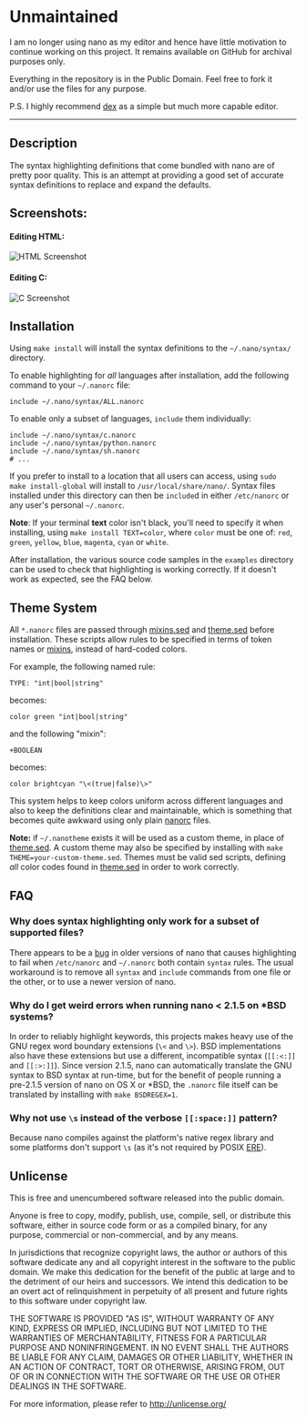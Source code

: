 Unmaintained
============

I am no longer using nano as my editor and hence have little motivation
to continue working on this project. It remains available on GitHub for
archival purposes only.

Everything in the repository is in the Public Domain. Feel free to fork
it and/or use the files for any purpose.

P.S. I highly recommend [dex](https://github.com/tihirvon/dex) as a
simple but much more capable editor.


------


Description
-----------

The syntax highlighting definitions that come bundled with nano are of
pretty poor quality. This is an attempt at providing a good set of accurate
syntax definitions to replace and expand the defaults.

Screenshots:
------------

#### Editing HTML:

![HTML Screenshot](http://cra.igbarn.es/img/nanorc-html.png)

#### Editing C:

![C Screenshot](http://cra.igbarn.es/img/nanorc-c.png)

Installation
------------

Using `make install` will install the syntax definitions to the
`~/.nano/syntax/` directory.

To enable highlighting for *all* languages after installation, add the
following command to your `~/.nanorc` file:

    include ~/.nano/syntax/ALL.nanorc

To enable only a subset of languages, `include` them individually:

    include ~/.nano/syntax/c.nanorc
    include ~/.nano/syntax/python.nanorc
    include ~/.nano/syntax/sh.nanorc
    # ...

If you prefer to install to a location that all users can access, using
`sudo make install-global` will install to `/usr/local/share/nano/`.
Syntax files installed under this directory can then be `include`d in
either `/etc/nanorc` or any user's personal `~/.nanorc`.

**Note**: If your terminal **text** color isn't black, you'll need to
specify it when installing, using `make install TEXT=color`, where
`color` must be one of: `red`, `green`, `yellow`, `blue`, `magenta`,
`cyan` or `white`.

After installation, the various source code samples in the `examples`
directory can be used to check that highlighting is working correctly.
If it doesn't work as expected, see the FAQ below.

Theme System
------------

All `*.nanorc` files are passed through [mixins.sed] and [theme.sed] before
installation. These scripts allow rules to be specified in terms of token
names or [mixins], instead of hard-coded colors.

For example, the following named rule:

    TYPE: "int|bool|string"

becomes:

    color green "int|bool|string"

and the following "mixin":

    +BOOLEAN

becomes:

    color brightcyan "\<(true|false)\>"

This system helps to keep colors uniform across different languages and
also to keep the definitions clear and maintainable, which is something that
becomes quite awkward using only plain [nanorc] files.

**Note:** if `~/.nanotheme` exists it will be used as a custom theme, in
place of [theme.sed]. A custom theme may also be specified by installing
with `make THEME=your-custom-theme.sed`. Themes must be valid sed scripts,
defining *all* color codes found in [theme.sed] in order to work correctly.

FAQ
----

### Why does syntax highlighting only work for a subset of supported files?

There appears to be a [bug][issue #5] in older versions of nano that causes
highlighting to fail when `/etc/nanorc` and `~/.nanorc` both contain
`syntax` rules. The usual workaround is to remove all `syntax` and `include`
commands from one file or the other, or to use a newer version of nano.

### Why do I get weird errors when running nano < 2.1.5 on *BSD systems?

In order to reliably highlight keywords, this projects makes heavy use of
the GNU regex word boundary extensions (`\<` and `\>`). BSD implementations
also have these extensions but use a different, incompatible syntax
(`[[:<:]]` and `[[:>:]]`). Since version 2.1.5, nano can automatically
translate the GNU syntax to BSD syntax at run-time, but for the benefit of
people running a pre-2.1.5 version of nano on OS X or *BSD, the `.nanorc`
file itself can be translated by installing with `make BSDREGEX=1`.

### Why not use `\s` instead of the verbose `[[:space:]]` pattern?

Because nano compiles against the platform's native regex library and some
platforms don't support `\s` (as it's not required by POSIX [ERE]).

Unlicense
---------

This is free and unencumbered software released into the public domain.

Anyone is free to copy, modify, publish, use, compile, sell, or
distribute this software, either in source code form or as a compiled
binary, for any purpose, commercial or non-commercial, and by any
means.

In jurisdictions that recognize copyright laws, the author or authors
of this software dedicate any and all copyright interest in the
software to the public domain. We make this dedication for the benefit
of the public at large and to the detriment of our heirs and
successors. We intend this dedication to be an overt act of
relinquishment in perpetuity of all present and future rights to this
software under copyright law.

THE SOFTWARE IS PROVIDED "AS IS", WITHOUT WARRANTY OF ANY KIND,
EXPRESS OR IMPLIED, INCLUDING BUT NOT LIMITED TO THE WARRANTIES OF
MERCHANTABILITY, FITNESS FOR A PARTICULAR PURPOSE AND NONINFRINGEMENT.
IN NO EVENT SHALL THE AUTHORS BE LIABLE FOR ANY CLAIM, DAMAGES OR
OTHER LIABILITY, WHETHER IN AN ACTION OF CONTRACT, TORT OR OTHERWISE,
ARISING FROM, OUT OF OR IN CONNECTION WITH THE SOFTWARE OR THE USE OR
OTHER DEALINGS IN THE SOFTWARE.

For more information, please refer to <http://unlicense.org/>


[GNU nano]: http://www.nano-editor.org/
[nanorc]: http://www.nano-editor.org/dist/v2.3/nanorc.5.html
[theme.sed]: https://github.com/craigbarnes/nanorc/tree/master/theme.sed
[mixins.sed]: https://github.com/craigbarnes/nanorc/tree/master/mixins.sed
[mixins]: https://github.com/craigbarnes/nanorc/tree/master/mixins
[issue #5]: https://github.com/craigbarnes/nanorc/issues/5
[issue #25]: https://github.com/craigbarnes/nanorc/issues/25
[ERE]: http://pubs.opengroup.org/onlinepubs/009695399/basedefs/xbd_chap09.html#tag_09_04
